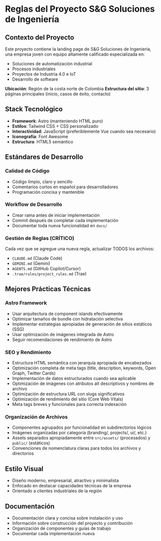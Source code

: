 # Reglas del Proyecto S&G Soluciones de Ingeniería

## Contexto del Proyecto

Este proyecto contiene la landing page de S&G Soluciones de Ingeniería, una empresa joven con equipo altamente calificado especializada en:
- Soluciones de automatización industrial
- Procesos industriales
- Proyectos de Industria 4.0 e IoT
- Desarrollo de software

**Ubicación**: Región de la costa norte de Colombia
**Estructura del sitio**: 3 páginas principales (inicio, casos de éxito, contacto)

## Stack Tecnológico

- **Framework**: Astro (manteniendo HTML puro)
- **Estilos**: Tailwind CSS + CSS personalizado
- **Interactividad**: JavaScript (preferiblemente Vue cuando sea necesario)
- **Iconografía**: Font Awesome
- **Estructura**: HTML5 semántico

## Estándares de Desarrollo

### Calidad de Código
- Código limpio, claro y sencillo
- Comentarios cortos en español para desarrolladores
- Programación concisa y mantenible

### Workflow de Desarrollo
- Crear rama antes de iniciar implementación
- Commit después de completar cada implementación
- Documentar toda nueva funcionalidad en `docs/`

### Gestión de Reglas (CRÍTICO)
Cada vez que se agregue una nueva regla, actualizar TODOS los archivos:
- `CLAUDE.md` (Claude Code)
- `GEMINI.md` (Gemini)
- `AGENTS.md` (GitHub Copilot/Cursor)
- `.trae/rules/project_rules.md` (Trae)

## Mejores Prácticas Técnicas

### Astro Framework
- Usar arquitectura de component islands efectivamente
- Optimizar tamaños de bundle con hidratación selectiva
- Implementar estrategias apropiadas de generación de sitios estáticos (SSG)
- Usar optimización de imágenes integrada de Astro
- Seguir recomendaciones de rendimiento de Astro

### SEO y Rendimiento
- Estructura HTML semántica con jerarquía apropiada de encabezados
- Optimización completa de meta tags (title, description, keywords, Open Graph, Twitter Cards)
- Implementación de datos estructurados cuando sea aplicable
- Optimización de imágenes con atributos alt descriptivos y nombres de archivo
- Optimización de estructura URL con slugs significativos
- Optimización de rendimiento del sitio (Core Web Vitals)
- Meta tags breves y funcionales para correcta indexación

### Organización de Archivos
- Componentes agrupados por funcionalidad en subdirectorios lógicos
- Imágenes organizadas por categoría (branding/, projects/, ui/, etc.)
- Assets separados apropiadamente entre `src/assets/` (procesados) y `public/` (estáticos)
- Convenciones de nomenclatura claras para todos los archivos y directorios

## Estilo Visual
- Diseño moderno, empresarial, atractivo y minimalista
- Enfocado en destacar capacidades técnicas de la empresa
- Orientado a clientes industriales de la región

## Documentación
- Documentación clara y concisa sobre instalación y uso
- Información sobre construcción del proyecto y contribución
- Organización de componentes y guías de trabajo
- Documentar cada implementación nueva
